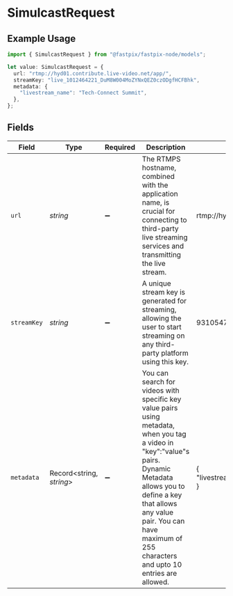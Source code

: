 # SimulcastRequest

## Example Usage

```typescript
import { SimulcastRequest } from "@fastpix/fastpix-node/models";

let value: SimulcastRequest = {
  url: "rtmp://hyd01.contribute.live-video.net/app/",
  streamKey: "live_1012464221_DuM8W004MoZYNxQEZ0czODgfHCFBhk",
  metadata: {
    "livestream_name": "Tech-Connect Summit",
  },
};
```

## Fields

| Field                                                                                                                                                                                                                                                                 | Type                                                                                                                                                                                                                                                                  | Required                                                                                                                                                                                                                                                              | Description                                                                                                                                                                                                                                                           | Example                                                                                                                                                                                                                                                               |
| --------------------------------------------------------------------------------------------------------------------------------------------------------------------------------------------------------------------------------------------------------------------- | --------------------------------------------------------------------------------------------------------------------------------------------------------------------------------------------------------------------------------------------------------------------- | --------------------------------------------------------------------------------------------------------------------------------------------------------------------------------------------------------------------------------------------------------------------- | --------------------------------------------------------------------------------------------------------------------------------------------------------------------------------------------------------------------------------------------------------------------- | --------------------------------------------------------------------------------------------------------------------------------------------------------------------------------------------------------------------------------------------------------------------- |
| `url`                                                                                                                                                                                                                                                                 | *string*                                                                                                                                                                                                                                                              | :heavy_minus_sign:                                                                                                                                                                                                                                                    | The RTMPS hostname, combined with the application name, is crucial for connecting to third-party live streaming services and transmitting the live stream.                                                                                                            | rtmp://hyd01.contribute.live-video.net/app/                                                                                                                                                                                                                           |
| `streamKey`                                                                                                                                                                                                                                                           | *string*                                                                                                                                                                                                                                                              | :heavy_minus_sign:                                                                                                                                                                                                                                                    | A unique stream key is generated for streaming, allowing the user to start streaming on any third-party platform using this key.                                                                                                                                      | 9310547d1df9c219d851d91d5b768b36k61a264dcc447b63da6fb79ef925cd76d                                                                                                                                                                                                     |
| `metadata`                                                                                                                                                                                                                                                            | Record<string, *string*>                                                                                                                                                                                                                                              | :heavy_minus_sign:                                                                                                                                                                                                                                                    | You can search for videos with specific key value pairs using metadata, when you tag a video in "key":"value"s pairs. Dynamic Metadata allows you to define a key that allows any value pair. You can have maximum of 255 characters and upto 10 entries are allowed. | {<br/>"livestream_name": "Tech-Connect Summit"<br/>}                                                                                                                                                                                                                  |